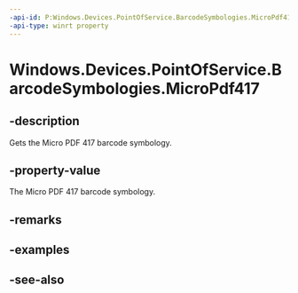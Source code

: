 ```yaml
---
-api-id: P:Windows.Devices.PointOfService.BarcodeSymbologies.MicroPdf417
-api-type: winrt property
---
```


<!-- Property syntax
public uint MicroPdf417 { get; }
-->

# Windows.Devices.PointOfService.BarcodeSymbologies.MicroPdf417

## -description
Gets the Micro PDF 417 barcode symbology.

## -property-value
The Micro PDF 417 barcode symbology.

## -remarks

## -examples

## -see-also
